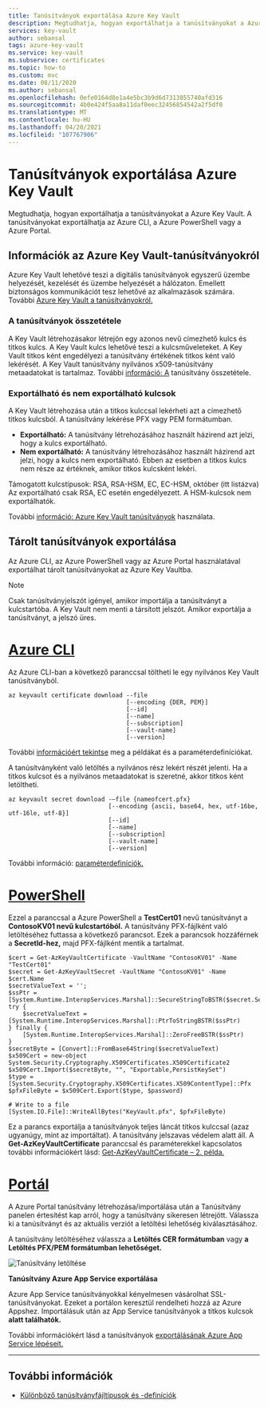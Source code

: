 ```yaml
---
title: Tanúsítványok exportálása Azure Key Vault
description: Megtudhatja, hogyan exportálhatja a tanúsítványokat a Azure Key Vault.
services: key-vault
author: sebansal
tags: azure-key-vault
ms.service: key-vault
ms.subservice: certificates
ms.topic: how-to
ms.custom: mvc
ms.date: 08/11/2020
ms.author: sebansal
ms.openlocfilehash: 0efe0164d8e1a4e5bc3b9d6d7313855740afd316
ms.sourcegitcommit: 4b0e424f5aa8a11daf0eec32456854542a2f5df0
ms.translationtype: MT
ms.contentlocale: hu-HU
ms.lasthandoff: 04/20/2021
ms.locfileid: "107767906"
---
```

# <a name="export-certificates-from-azure-key-vault"></a>Tanúsítványok exportálása Azure Key Vault

Megtudhatja, hogyan exportálhatja a tanúsítványokat a Azure Key Vault. A tanúsítványokat exportálhatja az Azure CLI, a Azure PowerShell vagy a Azure Portal. 

## <a name="about-azure-key-vault-certificates"></a>Információk az Azure Key Vault-tanúsítványokról

Azure Key Vault lehetővé teszi a digitális tanúsítványok egyszerű üzembe helyezését, kezelését és üzembe helyezését a hálózaton. Emellett biztonságos kommunikációt tesz lehetővé az alkalmazások számára. További [Azure Key Vault a tanúsítványokról.](./about-certificates.md)

### <a name="composition-of-a-certificate"></a>A tanúsítványok összetétele

A Key Vault létrehozásakor létrejön egy azonos nevű  címezhető kulcs és titkos kulcs.  A Key Vault kulcs lehetővé teszi a kulcsműveleteket. A Key Vault titkos ként engedélyezi a tanúsítvány értékének titkos ként való lekérését. A Key Vault tanúsítvány nyilvános x509-tanúsítvány metaadatokat is tartalmaz. További [információ: A](./about-certificates.md#composition-of-a-certificate) tanúsítvány összetétele.

### <a name="exportable-and-non-exportable-keys"></a>Exportálható és nem exportálható kulcsok

A Key Vault létrehozása után a titkos kulccsal lekérheti azt a címezhető titkos kulcsból. A tanúsítvány lekérése PFX vagy PEM formátumban.

- **Exportálható:** A tanúsítvány létrehozásához használt házirend azt jelzi, hogy a kulcs exportálható.
- **Nem exportálható:** A tanúsítvány létrehozásához használt házirend azt jelzi, hogy a kulcs nem exportálható. Ebben az esetben a titkos kulcs nem része az értéknek, amikor titkos kulcsként lekéri.

Támogatott kulcstípusok: RSA, RSA-HSM, EC, EC-HSM, október (itt listázva) [](/rest/api/keyvault/createcertificate/createcertificate#jsonwebkeytype)Az exportálható csak RSA, EC esetén engedélyezett. A HSM-kulcsok nem exportálhatók.

További [információ: Azure Key Vault tanúsítványok](./about-certificates.md#exportable-or-non-exportable-key) használata.

## <a name="export-stored-certificates"></a>Tárolt tanúsítványok exportálása

Az Azure CLI, az Azure PowerShell vagy az Azure Portal használatával exportálhat tárolt tanúsítványokat az Azure Key Vaultba.

> [!NOTE]
> Csak tanúsítványjelszót igényel, amikor importálja a tanúsítványt a kulcstartóba. A Key Vault nem menti a társított jelszót. Amikor exportálja a tanúsítványt, a jelszó üres.

# <a name="azure-cli"></a>[Azure CLI](#tab/azure-cli)

Az Azure CLI-ban a következő  paranccsal töltheti le egy nyilvános Key Vault tanúsítványból.

```azurecli
az keyvault certificate download --file
                                 [--encoding {DER, PEM}]
                                 [--id]
                                 [--name]
                                 [--subscription]
                                 [--vault-name]
                                 [--version]
```

További [információért tekintse](/cli/azure/keyvault/certificate#az_keyvault_certificate_download) meg a példákat és a paraméterdefiníciókat.

A tanúsítványként való letöltés a nyilvános rész lekért részét jelenti. Ha a titkos kulcsot és a nyilvános metaadatokat is szeretné, akkor titkos ként letöltheti.

```azurecli
az keyvault secret download -–file {nameofcert.pfx}
                            [--encoding {ascii, base64, hex, utf-16be, utf-16le, utf-8}]
                            [--id]
                            [--name]
                            [--subscription]
                            [--vault-name]
                            [--version]
```

További információ: [paraméterdefiníciók.](/cli/azure/keyvault/secret#az_keyvault_secret_download)

# <a name="powershell"></a>[PowerShell](#tab/azure-powershell)

Ezzel a paranccsal a Azure PowerShell a **TestCert01** nevű tanúsítványt a **ContosoKV01 nevű kulcstartóból.** A tanúsítvány PFX-fájlként való letöltéséhez futtassa a következő parancsot. Ezek a parancsok hozzáférnek a **SecretId-hez,** majd PFX-fájlként mentik a tartalmat.

```azurepowershell
$cert = Get-AzKeyVaultCertificate -VaultName "ContosoKV01" -Name "TestCert01"
$secret = Get-AzKeyVaultSecret -VaultName "ContosoKV01" -Name $cert.Name
$secretValueText = '';
$ssPtr = [System.Runtime.InteropServices.Marshal]::SecureStringToBSTR($secret.SecretValue)
try {
    $secretValueText = [System.Runtime.InteropServices.Marshal]::PtrToStringBSTR($ssPtr)
} finally {
    [System.Runtime.InteropServices.Marshal]::ZeroFreeBSTR($ssPtr)
}
$secretByte = [Convert]::FromBase64String($secretValueText)
$x509Cert = new-object System.Security.Cryptography.X509Certificates.X509Certificate2
$x509Cert.Import($secretByte, "", "Exportable,PersistKeySet")
$type = [System.Security.Cryptography.X509Certificates.X509ContentType]::Pfx
$pfxFileByte = $x509Cert.Export($type, $password)

# Write to a file
[System.IO.File]::WriteAllBytes("KeyVault.pfx", $pfxFileByte)
```

Ez a parancs exportálja a tanúsítványok teljes láncát titkos kulccsal (azaz ugyanúgy, mint az importáltat). A tanúsítvány jelszavas védelem alatt áll.
A **Get-AzKeyVaultCertificate** paranccsal és paraméterekkel kapcsolatos további információkért lásd: [Get-AzKeyVaultCertificate – 2. példa.](/powershell/module/az.keyvault/Get-AzKeyVaultCertificate)

# <a name="portal"></a>[Portál](#tab/azure-portal)

A Azure Portal tanúsítvány létrehozása/importálása után a Tanúsítvány  panelen értesítést kap arról, hogy a tanúsítvány sikeresen létrejött. Válassza ki a tanúsítványt és az aktuális verziót a letöltési lehetőség kiválasztásához.

A tanúsítvány letöltéséhez válassza a **Letöltés CER formátumban** vagy **a Letöltés PFX/PEM formátumban lehetőséget.**

![Tanúsítvány letöltése](../media/certificates/quick-create-portal/current-version-shown.png)

**Tanúsítvány Azure App Service exportálása**

Azure App Service tanúsítványokkal kényelmesen vásárolhat SSL-tanúsítványokat. Ezeket a portálon keresztül rendelheti hozzá az Azure Appshez. Importálásuk után az App Service tanúsítványok a titkos kulcsok **alatt találhatók.**

További információkért lásd a tanúsítványok [exportálásának Azure App Service lépéseit.](https://social.technet.microsoft.com/wiki/contents/articles/37431.exporting-azure-app-service-certificates.aspx)

---

## <a name="read-more"></a>További információk
* [Különböző tanúsítványfájltípusok és -definíciók](/archive/blogs/kaushal/various-ssltls-certificate-file-typesextensions)
